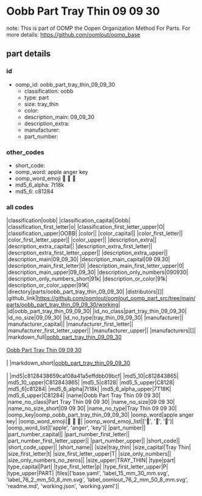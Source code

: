 # Oobb Part Tray Thin 09 09 30  

note: This is part of OOMP the Oopen Organization Method For Parts. For more details: https://github.com/oomlout/oomp_base

##  part details





### id
* oomp_id: oobb_part_tray_thin_09_09_30
  * classification: oobb
  * type: part
  * size: tray_thin
  * color: 
  * description_main: 09_09_30
  * description_extra: 
  * manufacturer: 
  * part_number: 

### other_codes
* short_code: 
* oomp_word: apple anger key
* oomp_word_emoji :apple: :anger: :key:
* md5_6_alpha: 7t18k
* md5_6: c81284

### all codes 
|classification|oobb|
|classification_capital|Oobb|
|classification_first_letter|o|
|classification_first_letter_upper|O|
|classification_upper|OOBB|
|color||
|color_capital||
|color_first_letter||
|color_first_letter_upper||
|color_upper||
|description_extra||
|description_extra_capital||
|description_extra_first_letter||
|description_extra_first_letter_upper||
|description_extra_upper||
|description_main|09_09_30|
|description_main_capital|09 09.30|
|description_main_first_letter|0|
|description_main_first_letter_upper|0|
|description_main_upper|09_09_30|
|description_only_numbers|090930|
|description_only_numbers_short|91k|
|description_or_color|91k|
|description_or_color_upper|91K|
|directory|parts/oobb_part_tray_thin_09_09_30|
|distributors|[]|
|github_link|https://github.com/oomlout/oomlout_oomp_part_src/tree/main/parts/oobb_part_tray_thin_09_09_30/working|
|id|oobb_part_tray_thin_09_09_30|
|id_no_class|part_tray_thin_09_09_30|
|id_no_size|09_09_30|
|id_no_type|tray_thin_09_09_30|
|manufacturer||
|manufacturer_capital||
|manufacturer_first_letter||
|manufacturer_first_letter_upper||
|manufacturer_upper||
|manufacturers|[]|
|markdown_full|[oobb_part_tray_thin_09_09_30](https://github.com/oomlout/oomlout_oomp_part_src/tree/main/parts/oobb_part_tray_thin_09_09_30/working)<br>[](https://github.com/oomlout/oomlout_oomp_part_src/tree/main/parts/oobb_part_tray_thin_09_09_30/working)<br>[Oobb Part Tray Thin 09 09 30](https://github.com/oomlout/oomlout_oomp_part_src/tree/main/parts/oobb_part_tray_thin_09_09_30/working)<br><br>|
|markdown_short|[oobb_part_tray_thin_09_09_30](https://github.com/oomlout/oomlout_oomp_part_src/tree/main/parts/oobb_part_tray_thin_09_09_30/working)<br><br>|
|md5|c8128438659caf08a41a5effdbb09bcf|
|md5_10|c812843865|
|md5_10_upper|C812843865|
|md5_5|c8128|
|md5_5_upper|C8128|
|md5_6|c81284|
|md5_6_alpha|7t18k|
|md5_6_alpha_upper|7T18K|
|md5_6_upper|C81284|
|name|Oobb Part Tray Thin 09 09 30|
|name_no_class|Part Tray Thin 09 09 30|
|name_no_size|09 09 30|
|name_no_size_short|09 09 30|
|name_no_type|Tray Thin 09 09 30|
|oomp_key|oomp_oobb_part_tray_thin_09_09_30|
|oomp_word|apple anger key|
|oomp_word_emoji|:apple: :anger: :key:|
|oomp_word_emoji_list|[':apple:', ':anger:', ':key:']|
|oomp_word_list|['apple', 'anger', 'key']|
|part_number||
|part_number_capital||
|part_number_first_letter||
|part_number_first_letter_upper||
|part_number_upper||
|short_code||
|short_code_upper||
|short_name||
|size|tray_thin|
|size_capital|Tray Thin|
|size_first_letter|t|
|size_first_letter_upper|T|
|size_only_numbers||
|size_only_numbers_no_zeros||
|size_upper|TRAY_THIN|
|type|part|
|type_capital|Part|
|type_first_letter|p|
|type_first_letter_upper|P|
|type_upper|PART|
|files|['base.yaml', 'label_15_mm_30_mm.svg', 'label_76_2_mm_50_8_mm.svg', 'label_oomlout_76_2_mm_50_8_mm.svg', 'readme.md', 'working.json', 'working.yaml']|
